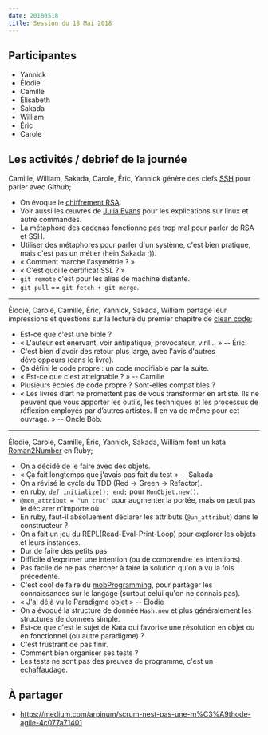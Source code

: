 ```yaml
---
date: 20180518
title: Session du 18 Mai 2018
---
```


## Participantes

- Yannick
- Élodie
- Camille
- Élisabeth
- Sakada
- William
- Éric
- Carole


## Les activités / debrief de la journée

Camille, William, Sakada, Carole, Éric, Yannick génère des clefs [SSH]() pour parler avec Github;

- On évoque le [chiffrement RSA](https://pbs.twimg.com/media/C6PLxG1WMAE__uS.jpg:large).
- Voir aussi les œuvres de [Julia Evans](https://jvns.ca/) pour les explications sur linux et autre commandes.
- La métaphore des cadenas fonctionne pas trop mal pour parler de RSA et SSH.
- Utiliser des métaphores pour parler d'un système, c'est bien pratique, mais c'est pas un métier (hein Sakada ;)).
- « Comment marche l'asymétrie ? »
- « C'est quoi le certificat SSL ? »
- `git remote` c'est pour les alias de machine distante.
- `git pull` == `git fetch + git merge`.

---


Élodie, Carole, Camille, Éric, Yannick, Sakada, William partage leur impressions et questions sur la lecture du premier chapitre de [clean code](https://www.amazon.fr/Clean-Code-Handbook-Software-Craftsmanship/dp/0132350882);

- Est-ce que c'est une bible ?
- « L'auteur est enervant, voir antipatique, provocateur, viril... » -- Éric.
- C'est bien d'avoir des retour plus large, avec l'avis d'autres développeurs (dans le livre).
- Ça défini le code propre : un code modifiable par la suite.
- « Est-ce que c'est atteignable ? » -- Camille
- Plusieurs écoles de code propre ? Sont-elles compatibles ?
- « Les livres d’art ne promettent pas de vous transformer en artiste. Ils ne peuvent que vous apporter les outils, les techniques et les processus de réflexion employés par d’autres artistes. Il en va de même pour cet ouvrage. » -- Oncle Bob.

---


Élodie, Carole, Camille, Éric, Yannick, Sakada, William font un kata [Roman2Number]() en Ruby;

- On a décidé de le faire avec des objets.
- « Ça fait longtemps que j'avais pas fait du test » -- Sakada
- On a révisé le cycle du TDD (Red -> Green -> Refactor).
- en ruby, `def initialize(); end;` pour `MonObjet.new()`.
- `@mon_attribut = "un truc"` pour augmenter la portée, mais on peut pas le déclarer n'importe où.
- En ruby, faut-il absoluement déclarer les attributs (`@un_attribut`) dans le constructeur ?
- On a fait un jeu du REPL(Read-Eval-Print-Loop) pour explorer les objets et leurs instances.
- Dur de faire des petits pas.
- Difficile d'exprimer une intention (ou de comprendre les intentions).
- Pas facile de ne pas chercher à faire la solution qu'on a vu la fois précédente.
- C'est cool de faire du [mobProgramming](), pour partager les connaissances sur le langage (surtout celui qu'on ne connais pas).
- « J'ai déjà vu le Paradigme objet » -- Élodie
- On a évoqué la structure de donnée `Hash.new` et plus généralement les structures de données simple.
- Est-ce que c'est le sujet de Kata qui favorise une résolution en objet ou en fonctionnel (ou autre paradigme) ?
- C'est frustrant de pas finir.
- Comment bien organiser ses tests ?
- Les tests ne sont pas des preuves de programme, c'est un echaffaudage.



## À partager

- https://medium.com/arpinum/scrum-nest-pas-une-m%C3%A9thode-agile-4c077a71401
